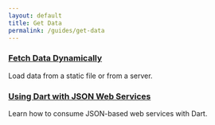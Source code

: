 ```yaml
---
layout: default
title: Get Data
permalink: /guides/get-data
---
```


<div class="row">
  <div class="col-md-6">
    <div class="card">
      <h3><a href="/tutorials/get-data/fetch-data">Fetch Data Dynamically</a></h3>
      <p>Load data from a static file or from a server.</p>
    </div>
  </div>

  <div class="col-md-6">
    <div class="card">
      <h3><a href="/articles/get-data/json-web-service">Using Dart with JSON Web Services</a></h3>
      <p>Learn how to consume JSON-based web services with Dart.</p>
    </div>
  </div>
</div>
